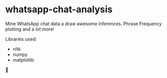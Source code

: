# whatsapp-chat-analysis

Mine WhatsApp chat data a draw awesome inferences. Phrase Frequency plotting and a lot more!

Libraries used:

* nltk
* numpy
* matplotlib

:tada:
